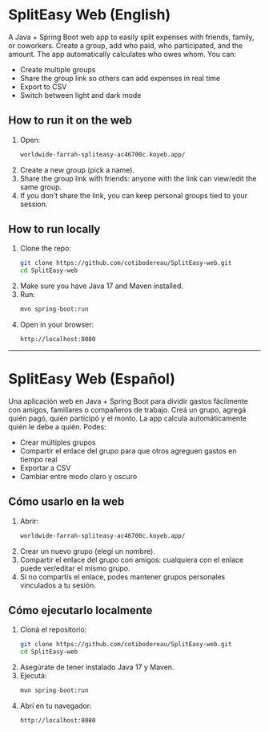 # SplitEasy Web (English)
A Java + Spring Boot web app to easily split expenses with friends, family, or coworkers.
Create a group, add who paid, who participated, and the amount. The app automatically calculates who owes whom.
You can:
- Create multiple groups
- Share the group link so others can add expenses in real time
- Export to CSV
- Switch between light and dark mode

## How to run it on the web
1. Open:
   ```bash
   worldwide-farrah-spliteasy-ac46700c.koyeb.app/
2. Create a new group (pick a name).
3. Share the group link with friends: anyone with the link can view/edit the same group.
4. If you don’t share the link, you can keep personal groups tied to your session.

## How to run locally

1. Clone the repo:
   ```bash
   git clone https://github.com/cotibodereau/SplitEasy-web.git
   cd SplitEasy-web
2. Make sure you have Java 17 and Maven installed.
3. Run:
   ```bash
   mvn spring-boot:run
4. Open in your browser: 
   ```bash
   http://localhost:8080
---
# SplitEasy Web (Español)
Una aplicación web en Java + Spring Boot para dividir gastos fácilmente con amigos, familiares o compañeros de trabajo.
Creá un grupo, agregá quién pagó, quién participó y el monto. La app calcula automáticamente quién le debe a quién.
Podes:
- Crear múltiples grupos
- Compartir el enlace del grupo para que otros agreguen gastos en tiempo real
- Exportar a CSV
- Cambiar entre modo claro y oscuro

## Cómo usarlo en la web
1. Abrir:
   ```bash
   worldwide-farrah-spliteasy-ac46700c.koyeb.app/
2. Crear un nuevo grupo (elegí un nombre).
3. Compartir el enlace del grupo con amigos: cualquiera con el enlace puede ver/editar el mismo grupo.
4. Si no compartís el enlace, podes mantener grupos personales vinculados a tu sesión.

## Cómo ejecutarlo localmente

1. Cloná el repositorio:
   ```bash
   git clone https://github.com/cotibodereau/SplitEasy-web.git
   cd SplitEasy-web
2. Asegúrate de tener instalado Java 17 y Maven.
3. Ejecutá:
   ```bash
   mvn spring-boot:run
4. Abrí en tu navegador: 
   ```bash
   http://localhost:8080
